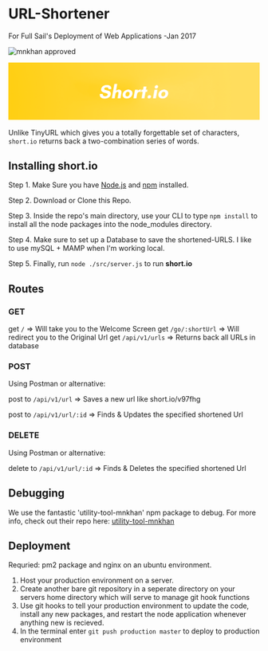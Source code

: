 # URL-Shortener
For Full Sail's Deployment of Web Applications -Jan 2017

![mnkhan approved](https://img.shields.io/badge/mnkhan94-approved-brightgreen.svg)

![alt tag](/readme/logo.png)

Unlike TinyURL which gives you a totally forgettable set of characters, `short.io` returns back a two-combination series of words.

## Installing short.io

Step 1. Make Sure you have [Node.js](https://nodejs.org/en/) and [npm](https://www.npmjs.com) installed.

Step 2. Download or Clone this Repo.

Step 3. Inside the repo's main directory, use your CLI to type `npm install` to install all the node packages into the node_modules directory.

Step 4. Make sure to set up a Database to save the shortened-URLS. I like to use mySQL + MAMP when I'm working local.

Step 5. Finally, run `node ./src/server.js` to run **short.io**

## Routes

### GET

get `/` => Will take you to the Welcome Screen
get `/go/:shortUrl` => Will redirect you to the Original Url
get `/api/v1/urls` => Returns back all URLs in database

### POST

Using Postman or alternative:

post to `/api/v1/url` => Saves a new url like short.io/v97fhg

post to `/api/v1/url/:id` => Finds & Updates the specified shortened Url

### DELETE

Using Postman or alternative:

delete to `/api/v1/url/:id` => Finds & Deletes the specified shortened Url

## Debugging

We use the fantastic 'utility-tool-mnkhan' npm package to debug. 
For more info, check out their repo here: [utility-tool-mnkhan](https://github.com/mnkhan94/utility-tool)

## Deployment

Requried: pm2 package and nginx on an ubuntu environment.

1. Host your production environment on a server.
2. Create another bare git repository in a seperate directory on your servers home directory which will serve to manage git hook functions
2. Use git hooks to tell your production environment to update the code, install any new packages, and restart the node application whenever anything new is recieved.
3. In the terminal enter `git push production master` to deploy to production environment
